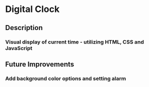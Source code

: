 # Digital Clock

## Description
### Visual display of current time - utilizing HTML, CSS and JavaScript

## Future Improvements
### Add background color options and setting alarm
